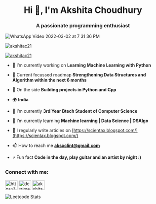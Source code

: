 <h1 align="center">Hi 👋, I'm Akshita Choudhury</h1>
<h3 align="center">A passionate programming enthusiast</h3>

![WhatsApp Video 2022-03-02 at 7 31 36 PM](https://user-images.githubusercontent.com/99831967/156406446-bf48aa39-7659-496c-bcba-58338117f7b8.gif)

<p align="left"> <img src="https://komarev.com/ghpvc/?username=akshitac21&label=Profile%20views&color=0e75b6&style=flat" alt="akshitac21" /> </p>

<p align="left"> <a href="https://github.com/ryo-ma/github-profile-trophy"><img src="https://github-profile-trophy.vercel.app/?username=akshitac21" alt="akshitac21" /></a> </p>

- 🔭 I’m currently working on **Learning Machine Learning with Python**

- 🔭 Current focussed roadmap **Strengthening Data Structures and Algorithm within the next 6 months**

- 🔭 On the side **Building projects in Python and Cpp**

- 🌍 **India**

- 🤖 I’m currently **3rd Year Btech Student of Computer Science**

- 🌱 I’m currently learning **Machine learning | Data Science | DSAlgo**

- 📝 I regularly write articles on [https://scientax.blogspot.com/](https://scientax.blogspot.com/)

- 📫 How to reach me **aksxclint@gmail.com**

- ⚡ Fun fact **Code in the day, play guitar and an artist by night :)**

<h3 align="left">Connect with me:</h3>
<p align="left">
<a href="https://www.linkedin.com/in/akshita-choudhury-40455a231/?midtoken=aqgusih-_63jzw&midsig=3acjinnya4la81&trk=eml-email_welcome_abi_v2-header-21-profile&trkemail=eml-email_welcome_abi_v2-header-21-profile-null-g2l9s4%7ekzo6vprh%7elg-null-neptune%2fprofile%7evanity%2eview" target="blank"><img align="center" src="https://raw.githubusercontent.com/rahuldkjain/github-profile-readme-generator/master/src/images/icons/Social/linked-in-alt.svg" alt="https://www.linkedin.com/in/akshita-choudhury-40455a231/?midtoken=aqgusih-_63jzw&midsig=3acjinnya4la81&trk=eml-email_welcome_abi_v2-header-21-profile&trkemail=eml-email_welcome_abi_v2-header-21-profile-null-g2l9s4%7ekzo6vprh%7elg-null-neptune%2fprofile%7evanity%2eview" height="30" width="40" /></a>
<a href="https://stackoverflow.com/users/18227358/akshitac21" target="blank"><img align="center" src="https://raw.githubusercontent.com/rahuldkjain/github-profile-readme-generator/master/src/images/icons/Social/stack-overflow.svg" alt="detrimetal" height="30" width="40" /></a>
<a href="https://kaggle.com/akshitac21" target="blank"><img align="center" src="https://raw.githubusercontent.com/rahuldkjain/github-profile-readme-generator/master/src/images/icons/Social/kaggle.svg" alt="akshita05" height="30" width="40" /></a>
</p>

![Leetcode Stats](https://leetcode.card.workers.dev/?username=akshitac21)


<!---<p><img align="center" src="https://github-readme-streak-stats.herokuapp.com/?user=akshitac21&" alt="akshitac21" /></p>---!>

